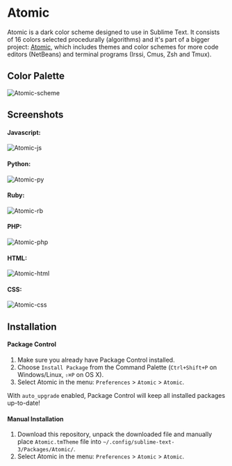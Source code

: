 # Atomic
Atomic is a dark color scheme designed to use in Sublime Text. It consists of 16 colors selected procedurally (algorithms) and it's part of a bigger project: [Atomic](https://github.com/gerardbm/Atomic), which includes themes and color schemes for more code editors (NetBeans) and terminal programs (Irssi, Cmus, Zsh and Tmux).

## Color Palette

![Atomic-scheme](https://raw.githubusercontent.com/gerardbm/Sublime-Atomic-Scheme/master/img/atomic-scheme.png)

## Screenshots
#### Javascript:

![Atomic-js](https://github.com/gerardbm/Sublime-Atomic-Scheme/blob/master/screenshots/sublime-atomic-js.png)

#### Python:

![Atomic-py](https://github.com/gerardbm/Sublime-Atomic-Scheme/blob/master/screenshots/sublime-atomic-py.png)

#### Ruby:

![Atomic-rb](https://github.com/gerardbm/Sublime-Atomic-Scheme/blob/master/screenshots/sublime-atomic-rb.png)

#### PHP:

![Atomic-php](https://github.com/gerardbm/Sublime-Atomic-Scheme/blob/master/screenshots/sublime-atomic-php.png)

#### HTML:

![Atomic-html](https://github.com/gerardbm/Sublime-Atomic-Scheme/blob/master/screenshots/sublime-atomic-html.png)

#### CSS:

![Atomic-css](https://github.com/gerardbm/Sublime-Atomic-Scheme/blob/master/screenshots/sublime-atomic-css.png)

## Installation
#### Package Control

1. Make sure you already have Package Control installed.
2. Choose `Install Package` from the Command Palette (`Ctrl+Shift+P` on Windows/Linux, `⇧⌘P` on OS X).
3. Select Atomic in the menu: `Preferences` > `Atomic` > `Atomic`.

With `auto_upgrade` enabled, Package Control will keep all installed packages up-to-date!

#### Manual Installation

1. Download this repository, unpack the downloaded file and manually place `Atomic.tmTheme` file into `~/.config/sublime-text-3/Packages/Atomic/`.
2. Select Atomic in the menu: `Preferences` > `Atomic` > `Atomic`.
